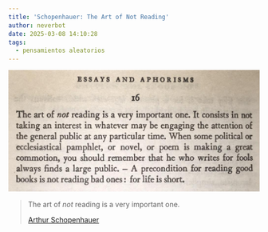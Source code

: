 ```yaml
---
title: 'Schopenhauer: The Art of Not Reading'
author: neverbot
date: 2025-03-08 14:10:28
tags:
  - pensamientos aleatorios
---
```


![The Art of Not Reading](./schopenhauer-the-art-of-not-reading/the-art-of-not-reading.jpg)

> The art of *not* reading is a very important one.
>
> [Arthur Schopenhauer](https://en.wikipedia.org/wiki/Arthur_Schopenhauer)

